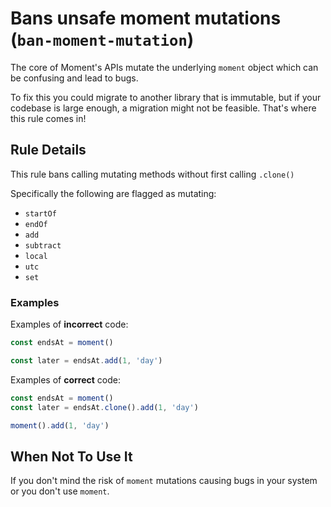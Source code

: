 # Bans unsafe moment mutations (`ban-moment-mutation`)

The core of Moment's APIs mutate the underlying `moment` object which can be
confusing and lead to bugs.

To fix this you could migrate to another library that is immutable, but if your
codebase is large enough, a migration might not be feasible. That's where this
rule comes in!

## Rule Details

This rule bans calling mutating methods without first calling `.clone()`

Specifically the following are flagged as mutating:

- `startOf`
- `endOf`
- `add`
- `subtract`
- `local`
- `utc`
- `set`

### Examples

Examples of **incorrect** code:

```ts
const endsAt = moment()

const later = endsAt.add(1, 'day')
```

Examples of **correct** code:

```ts
const endsAt = moment()
const later = endsAt.clone().add(1, 'day')

moment().add(1, 'day')
```

## When Not To Use It

If you don't mind the risk of `moment` mutations causing bugs in your system or
you don't use `moment`.
